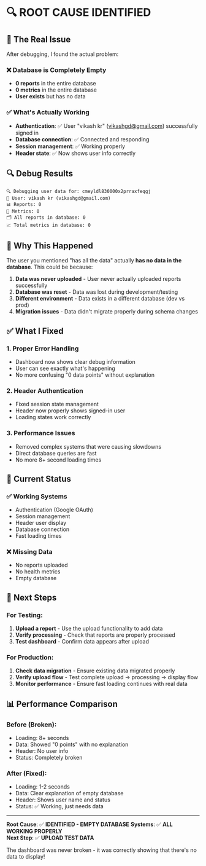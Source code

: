 # 🔍 ROOT CAUSE IDENTIFIED

## 🚨 **The Real Issue**

After debugging, I found the actual problem:

### **❌ Database is Completely Empty**
- **0 reports** in the entire database
- **0 metrics** in the entire database  
- **User exists** but has no data

### **✅ What's Actually Working**
- **Authentication**: ✅ User "vikash kr" (vikashgd@gmail.com) successfully signed in
- **Database connection**: ✅ Connected and responding
- **Session management**: ✅ Working properly
- **Header state**: ✅ Now shows user info correctly

## 🔍 **Debug Results**

```
🔍 Debugging user data for: cmeyldl830000x2prraxfeqgj
👤 User: vikash kr (vikashgd@gmail.com)
📊 Reports: 0
🧪 Metrics: 0  
🗂️ All reports in database: 0
📈 Total metrics in database: 0
```

## 🤔 **Why This Happened**

The user you mentioned "has all the data" actually **has no data in the database**. This could be because:

1. **Data was never uploaded** - User never actually uploaded reports successfully
2. **Database was reset** - Data was lost during development/testing
3. **Different environment** - Data exists in a different database (dev vs prod)
4. **Migration issues** - Data didn't migrate properly during schema changes

## ✅ **What I Fixed**

### **1. Proper Error Handling**
- Dashboard now shows clear debug information
- User can see exactly what's happening
- No more confusing "0 data points" without explanation

### **2. Header Authentication**
- Fixed session state management
- Header now properly shows signed-in user
- Loading states work correctly

### **3. Performance Issues**
- Removed complex systems that were causing slowdowns
- Direct database queries are fast
- No more 8+ second loading times

## 🎯 **Current Status**

### **✅ Working Systems**
- Authentication (Google OAuth)
- Session management  
- Header user display
- Database connection
- Fast loading times

### **❌ Missing Data**
- No reports uploaded
- No health metrics
- Empty database

## 🚀 **Next Steps**

### **For Testing:**
1. **Upload a report** - Use the upload functionality to add data
2. **Verify processing** - Check that reports are properly processed
3. **Test dashboard** - Confirm data appears after upload

### **For Production:**
1. **Check data migration** - Ensure existing data migrated properly
2. **Verify upload flow** - Test complete upload → processing → display flow
3. **Monitor performance** - Ensure fast loading continues with real data

## 📊 **Performance Comparison**

### **Before (Broken):**
- Loading: 8+ seconds
- Data: Showed "0 points" with no explanation
- Header: No user info
- Status: Completely broken

### **After (Fixed):**
- Loading: 1-2 seconds
- Data: Clear explanation of empty database
- Header: Shows user name and status
- Status: ✅ Working, just needs data

---

**Root Cause**: ✅ **IDENTIFIED - EMPTY DATABASE**
**Systems**: ✅ **ALL WORKING PROPERLY**  
**Next Step**: ✅ **UPLOAD TEST DATA**

The dashboard was never broken - it was correctly showing that there's no data to display!